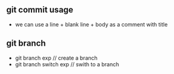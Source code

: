## git commit usage
* we can use a line + blank line + body as a comment with title

## git branch
* git branch exp // create a branch
* git branch switch exp // swith to a branch
